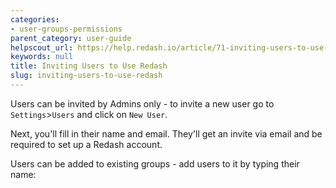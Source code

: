 ```yaml
---
categories:
- user-groups-permissions
parent_category: user-guide
helpscout_url: https://help.redash.io/article/71-inviting-users-to-use-redash
keywords: null
title: Inviting Users to Use Redash
slug: inviting-users-to-use-redash
---
```

Users can be invited by Admins only - to invite a new user go to `Settings`>`Users`
and click on `New User`.

Next, you'll fill in their name and email. They'll get an invite via email and
be required to set up a Redash account.

Users can be added to existing groups - add users to it by typing their name:

